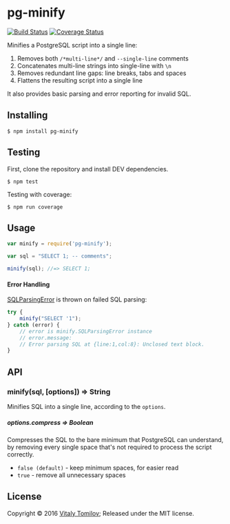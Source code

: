 pg-minify
=========

[![Build Status](https://travis-ci.org/vitaly-t/pg-minify.svg?branch=master)](https://travis-ci.org/vitaly-t/pg-minify)
[![Coverage Status](https://coveralls.io/repos/vitaly-t/pg-minify/badge.svg?branch=master)](https://coveralls.io/r/vitaly-t/pg-minify?branch=master)

Minifies a PostgreSQL script into a single line: 

1. Removes both `/*multi-line*/` and `--single-line` comments
2. Concatenates multi-line strings into single-line with `\n`
3. Removes redundant line gaps: line breaks, tabs and spaces
4. Flattens the resulting script into a single line

It also provides basic parsing and error reporting for invalid SQL.

## Installing

```
$ npm install pg-minify
```

## Testing

First, clone the repository and install DEV dependencies.

```
$ npm test
```

Testing with coverage:
```
$ npm run coverage
```

## Usage

```js
var minify = require('pg-minify');

var sql = "SELECT 1; -- comments";

minify(sql); //=> SELECT 1;
```

#### Error Handling

[SQLParsingError] is thrown on failed SQL parsing:

```js
try {
    minify("SELECT '1");
} catch (error) {
    // error is minify.SQLParsingError instance
    // error.message:
    // Error parsing SQL at {line:1,col:8}: Unclosed text block.
}
```

## API

### minify(sql, [options]) ⇒ String

Minifies SQL into a single line, according to the `options`.

##### options.compress ⇒ Boolean

Compresses the SQL to the bare minimum that PostgreSQL can understand, by removing
every single space that's not required to process the script correctly.

* `false (default)` - keep minimum spaces, for easier read
* `true` - remove all unnecessary spaces 

## License

Copyright © 2016 [Vitaly Tomilov](https://github.com/vitaly-t);
Released under the MIT license.

[SQLParsingError]:https://github.com/vitaly-t/pg-minify/blob/master/lib/error.js#L12
